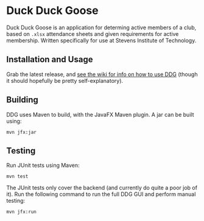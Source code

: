 # Duck Duck Goose
Duck Duck Goose is an application for determing active members of a club, based on `.xlsx` attendance sheets and given requirements for active membership. Written specifically for use at Stevens Institute of Technology.

## Installation and Usage
Grab the latest release, and [see the wiki for info on how to use DDG](https://github.com/jgardella/duck-duck-goose/wiki/Using-Duck-Duck-Goose) (though it should hopefully be pretty self-explanatory).


## Building
DDG uses Maven to build, with the JavaFX Maven plugin. A jar can be built using:

```
mvn jfx:jar
```

## Testing
Run JUnit tests using Maven:

```
mvn test
```

The JUnit tests only cover the backend (and currently do quite a poor job of it). Run the following command to run the full DDG GUI and perform manual testing:

```
mvn jfx:run
```
